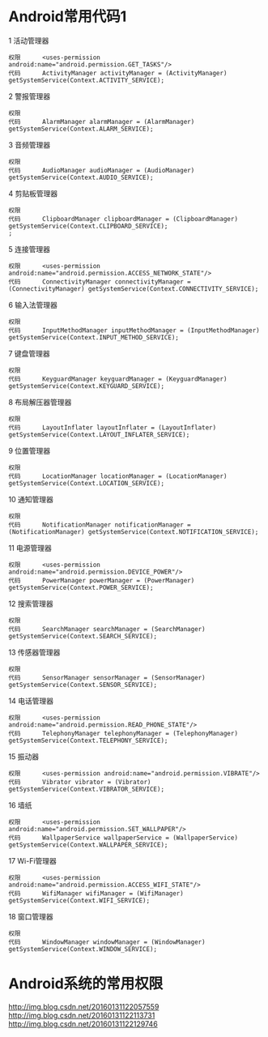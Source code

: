 # Android常用代码1
1		活动管理器																																															

	权限		<uses-permission android:name="android.permission.GET_TASKS"/>																																														
	代码		ActivityManager activityManager = (ActivityManager) getSystemService(Context.ACTIVITY_SERVICE);																																														

2		警报管理器																																															

	权限																																																
	代码		AlarmManager alarmManager = (AlarmManager) getSystemService(Context.ALARM_SERVICE);																																														

3		音频管理器																																															

	权限																																																
	代码		AudioManager audioManager = (AudioManager) getSystemService(Context.AUDIO_SERVICE);																																														

4		剪贴板管理器																																															

	权限																																																
	代码		ClipboardManager clipboardManager = (ClipboardManager) getSystemService(Context.CLIPBOARD_SERVICE);																																										;				

5		连接管理器																																															

	权限		<uses-permission android:name="android.permission.ACCESS_NETWORK_STATE"/>																																														
	代码		ConnectivityManager connectivityManager = (ConnectivityManager) getSystemService(Context.CONNECTIVITY_SERVICE);																																														

6		输入法管理器																																															
																																																	
	权限																																																
	代码		InputMethodManager inputMethodManager = (InputMethodManager) getSystemService(Context.INPUT_METHOD_SERVICE);																																														

7		键盘管理器																																															

	权限																																																
	代码		KeyguardManager keyguardManager = (KeyguardManager) getSystemService(Context.KEYGUARD_SERVICE);																																														

8		布局解压器管理器																																															

	权限																																																
	代码		LayoutInflater layoutInflater = (LayoutInflater) getSystemService(Context.LAYOUT_INFLATER_SERVICE);																																														

9		位置管理器																																															

	权限																																																
	代码		LocationManager locationManager = (LocationManager) getSystemService(Context.LOCATION_SERVICE);																																														

10		通知管理器																																															

	权限																																																
	代码		NotificationManager notificationManager = (NotificationManager) getSystemService(Context.NOTIFICATION_SERVICE);																																														

11		电源管理器																																															

	权限		<uses-permission android:name="android.permission.DEVICE_POWER"/>																																														
	代码		PowerManager powerManager = (PowerManager) getSystemService(Context.POWER_SERVICE); 																																														

12		搜索管理器																																															

	权限																																																
	代码		SearchManager searchManager = (SearchManager) getSystemService(Context.SEARCH_SERVICE);																																														

13		传感器管理器																																															

	权限																																																
	代码		SensorManager sensorManager = (SensorManager) getSystemService(Context.SENSOR_SERVICE);																																														

14		电话管理器																																															

	权限		<uses-permission android:name="android.permission.READ_PHONE_STATE"/>																																														
	代码		TelephonyManager telephonyManager = (TelephonyManager) getSystemService(Context.TELEPHONY_SERVICE); 																																														

15		振动器																																															

	权限		<uses-permission android:name="android.permission.VIBRATE"/>																																														
	代码		Vibrator vibrator = (Vibrator) getSystemService(Context.VIBRATOR_SERVICE); 																																														

16		墙纸																																															

	权限		<uses-permission android:name="android.permission.SET_WALLPAPER"/>																																														
	代码		WallpaperService wallpaperService = (WallpaperService) getSystemService(Context.WALLPAPER_SERVICE);																																														

17		Wi-Fi管理器																																															

	权限		<uses-permission android:name="android.permission.ACCESS_WIFI_STATE"/>																																														
	代码		WifiManager wifiManager = (WifiManager) getSystemService(Context.WIFI_SERVICE); 																																														

18		窗口管理器																																															

	权限																																																
	代码		WindowManager windowManager = (WindowManager) getSystemService(Context.WINDOW_SERVICE);
	

# Android系统的常用权限

http://img.blog.csdn.net/20160131122057559
http://img.blog.csdn.net/20160131122113731
http://img.blog.csdn.net/20160131122129746
